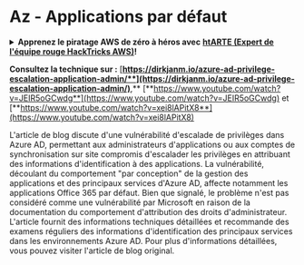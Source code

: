 # Az - Applications par défaut

<details>

<summary><strong>Apprenez le piratage AWS de zéro à héros avec</strong> <a href="https://training.hacktricks.xyz/courses/arte"><strong>htARTE (Expert de l'équipe rouge HackTricks AWS)</strong></a><strong>!</strong></summary>

Autres façons de soutenir HackTricks :

* Si vous souhaitez voir votre **entreprise annoncée dans HackTricks** ou **télécharger HackTricks en PDF**, consultez les [**PLANS D'ABONNEMENT**](https://github.com/sponsors/carlospolop) !
* Obtenez le [**swag officiel PEASS & HackTricks**](https://peass.creator-spring.com)
* Découvrez [**La famille PEASS**](https://opensea.io/collection/the-peass-family), notre collection exclusive de [**NFTs**](https://opensea.io/collection/the-peass-family)
* **Rejoignez le** 💬 [**groupe Discord**](https://discord.gg/hRep4RUj7f) ou le [**groupe Telegram**](https://t.me/peass) ou **suivez-nous** sur **Twitter** 🐦 [**@hacktricks_live**](https://twitter.com/hacktricks_live)**.**
* **Partagez vos astuces de piratage en soumettant des PR aux** [**HackTricks**](https://github.com/carlospolop/hacktricks) et [**HackTricks Cloud**](https://github.com/carlospolop/hacktricks-cloud) dépôts GitHub.

</details>

**Consultez la technique sur :** [**https://dirkjanm.io/azure-ad-privilege-escalation-application-admin/**](https://dirkjanm.io/azure-ad-privilege-escalation-application-admin/)**,** [**https://www.youtube.com/watch?v=JEIR5oGCwdg**](https://www.youtube.com/watch?v=JEIR5oGCwdg) et [**https://www.youtube.com/watch?v=xei8lAPitX8**](https://www.youtube.com/watch?v=xei8lAPitX8)

L'article de blog discute d'une vulnérabilité d'escalade de privilèges dans Azure AD, permettant aux administrateurs d'applications ou aux comptes de synchronisation sur site compromis d'escalader les privilèges en attribuant des informations d'identification à des applications. La vulnérabilité, découlant du comportement "par conception" de la gestion des applications et des principaux services d'Azure AD, affecte notamment les applications Office 365 par défaut. Bien que signalé, le problème n'est pas considéré comme une vulnérabilité par Microsoft en raison de la documentation du comportement d'attribution des droits d'administrateur. L'article fournit des informations techniques détaillées et recommande des examens réguliers des informations d'identification des principaux services dans les environnements Azure AD. Pour plus d'informations détaillées, vous pouvez visiter l'article de blog original.
